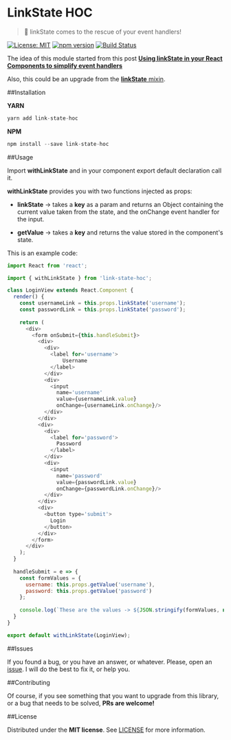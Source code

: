 # LinkState HOC
> :fire_engine: linkState comes to the rescue of your event handlers!

[![License: MIT](https://img.shields.io/badge/License-MIT-brightgreen.svg)](https://opensource.org/licenses/MIT) [![npm version](https://badge.fury.io/js/link-state-hoc.svg)](https://badge.fury.io/js/link-state-hoc) [![Build Status](https://travis-ci.org/BlackBoxVision/link-state-hoc.svg?branch=master)](https://travis-ci.org/BlackBoxVision/link-state-hoc)

The idea of this module started from this post **[Using linkState in your React Components to simplify event handlers](https://medium.com/@jonatan_salas/using-linkstate-in-your-react-components-to-simplify-event-handlers-9d157cb75082#.ck4t4rij1)**

Also, this could be an upgrade from the [**linkState** mixin](https://facebook.github.io/react/docs/two-way-binding-helpers.html). 

##Installation

**YARN**

```javascript
yarn add link-state-hoc
```

**NPM**

```javascript
npm install --save link-state-hoc
```

##Usage

Import **withLinkState** and in your component export default declaration call it. 

**withLinkState** provides you with two functions injected as props: 

- **linkState** -> takes a **key** as a param and returns an Object containing the current value taken from the state, and  the onChange event handler for the input. 

- **getValue** -> takes a **key** and returns the value stored in the component's state.

This is an example code:

```javascript
import React from 'react';

import { withLinkState } from 'link-state-hoc';

class LoginView extends React.Component {
  render() {
    const usernameLink = this.props.linkState('username');
    const passwordLink = this.props.linkState('password');
  
    return (
      <div>
        <form onSubmit={this.handleSubmit}>
          <div>
            <div>
              <label for='username'>
                  Username
              </label>
            </div>
            <div>
              <input
                name='username'
                value={usernameLink.value}
                onChange={usernameLink.onChange}/>
            </div>
          </div>
          <div>
            <div>
              <label for='password'>
                Password
              </label>
            </div>
            <div>
              <input 
                name='password'
                value={passwordLink.value}
                onChange={passwordLink.onChange}/>
            </div>
          </div>
          <div>
            <button type='submit'>
              Login
            </button>
          </div>
        </form>
      </div>
    );
  }
  
  handleSubmit = e => {
    const formValues = {
      username: this.props.getValue('username'),
      password: this.props.getValue('password')
    };
  
    console.log(`These are the values -> ${JSON.stringify(formValues, null, 2)}`);
  }
}

export default withLinkState(LoginView);
```

##Issues

If you found a bug, or you have an answer, or whatever. Please, open an [issue](https://github.com/BlackBoxVision/link-state-hoc/issues). I will do the best to fix it, or help you.

##Contributing

Of course, if you see something that you want to upgrade from this library, or a bug that needs to be solved, **PRs are welcome!**

##License

Distributed under the **MIT license**. See [LICENSE](https://github.com/BlackBoxVision/link-state-hoc/blob/master/LICENSE) for more information.
